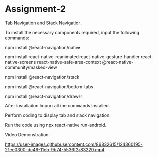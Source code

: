 # Assignment-2

Tab Navigation and Stack Navigation.

To install the necessary components required, input the following commands:

npm install @react-navigation/native

npm install react-native-reanimated react-native-gesture-handler react-native-screens react-native-safe-area-context @react-native-community/masked-view

npm install @react-navigation/stack

npm install @react-navigation/bottom-tabs

npm install @react-navigation/drawer

After installation import all the commands installed.

Perform coding to display tab and stack navigation.

Run the code using npx react-native run-android.

Video Demonstration:

https://user-images.githubusercontent.com/86832615/124360195-21ee0300-dc46-11eb-9b74-5536f2a83220.mp4
